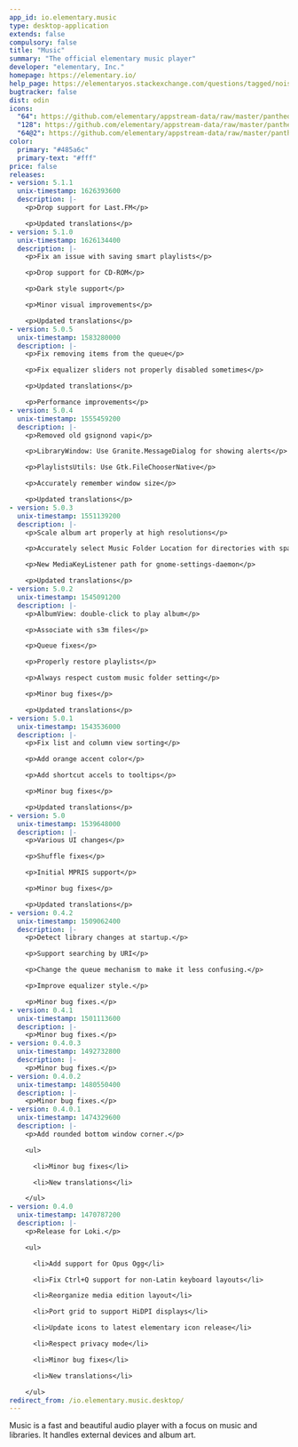 ```yaml
---
app_id: io.elementary.music
type: desktop-application
extends: false
compulsory: false
title: "Music"
summary: "The official elementary music player"
developer: "elementary, Inc."
homepage: https://elementary.io/
help_page: https://elementaryos.stackexchange.com/questions/tagged/noise
bugtracker: false
dist: odin
icons:
  "64": https://github.com/elementary/appstream-data/raw/master/pantheon-data/main/icons/64x64/noise_io.elementary.music.png
  "128": https://github.com/elementary/appstream-data/raw/master/pantheon-data/main/icons/128x128/noise_io.elementary.music.png
  "64@2": https://github.com/elementary/appstream-data/raw/master/pantheon-data/main/icons/64x64@2/noise_io.elementary.music.png
color:
  primary: "#485a6c"
  primary-text: "#fff"
price: false
releases:
- version: 5.1.1
  unix-timestamp: 1626393600
  description: |-
    <p>Drop support for Last.FM</p>

    <p>Updated translations</p>
- version: 5.1.0
  unix-timestamp: 1626134400
  description: |-
    <p>Fix an issue with saving smart playlists</p>

    <p>Drop support for CD-ROM</p>

    <p>Dark style support</p>

    <p>Minor visual improvements</p>

    <p>Updated translations</p>
- version: 5.0.5
  unix-timestamp: 1583280000
  description: |-
    <p>Fix removing items from the queue</p>

    <p>Fix equalizer sliders not properly disabled sometimes</p>

    <p>Updated translations</p>

    <p>Performance improvements</p>
- version: 5.0.4
  unix-timestamp: 1555459200
  description: |-
    <p>Removed old gsignond vapi</p>

    <p>LibraryWindow: Use Granite.MessageDialog for showing alerts</p>

    <p>PlaylistsUtils: Use Gtk.FileChooserNative</p>

    <p>Accurately remember window size</p>

    <p>Updated translations</p>
- version: 5.0.3
  unix-timestamp: 1551139200
  description: |-
    <p>Scale album art properly at high resolutions</p>

    <p>Accurately select Music Folder Location for directories with spaces in name</p>

    <p>New MediaKeyListener path for gnome-settings-daemon</p>

    <p>Updated translations</p>
- version: 5.0.2
  unix-timestamp: 1545091200
  description: |-
    <p>AlbumView: double-click to play album</p>

    <p>Associate with s3m files</p>

    <p>Queue fixes</p>

    <p>Properly restore playlists</p>

    <p>Always respect custom music folder setting</p>

    <p>Minor bug fixes</p>

    <p>Updated translations</p>
- version: 5.0.1
  unix-timestamp: 1543536000
  description: |-
    <p>Fix list and column view sorting</p>

    <p>Add orange accent color</p>

    <p>Add shortcut accels to tooltips</p>

    <p>Minor bug fixes</p>

    <p>Updated translations</p>
- version: 5.0
  unix-timestamp: 1539648000
  description: |-
    <p>Various UI changes</p>

    <p>Shuffle fixes</p>

    <p>Initial MPRIS support</p>

    <p>Minor bug fixes</p>

    <p>Updated translations</p>
- version: 0.4.2
  unix-timestamp: 1509062400
  description: |-
    <p>Detect library changes at startup.</p>

    <p>Support searching by URI</p>

    <p>Change the queue mechanism to make it less confusing.</p>

    <p>Improve equalizer style.</p>

    <p>Minor bug fixes.</p>
- version: 0.4.1
  unix-timestamp: 1501113600
  description: |-
    <p>Minor bug fixes.</p>
- version: 0.4.0.3
  unix-timestamp: 1492732800
  description: |-
    <p>Minor bug fixes.</p>
- version: 0.4.0.2
  unix-timestamp: 1480550400
  description: |-
    <p>Minor bug fixes.</p>
- version: 0.4.0.1
  unix-timestamp: 1474329600
  description: |-
    <p>Add rounded bottom window corner.</p>

    <ul>

      <li>Minor bug fixes</li>

      <li>New translations</li>

    </ul>
- version: 0.4.0
  unix-timestamp: 1470787200
  description: |-
    <p>Release for Loki.</p>

    <ul>

      <li>Add support for Opus Ogg</li>

      <li>Fix Ctrl+Q support for non-Latin keyboard layouts</li>

      <li>Reorganize media edition layout</li>

      <li>Port grid to support HiDPI displays</li>

      <li>Update icons to latest elementary icon release</li>

      <li>Respect privacy mode</li>

      <li>Minor bug fixes</li>

      <li>New translations</li>

    </ul>
redirect_from: /io.elementary.music.desktop/
---
```


<p>Music is a fast and beautiful audio player with a focus on music and libraries. It handles external devices and album art.</p>